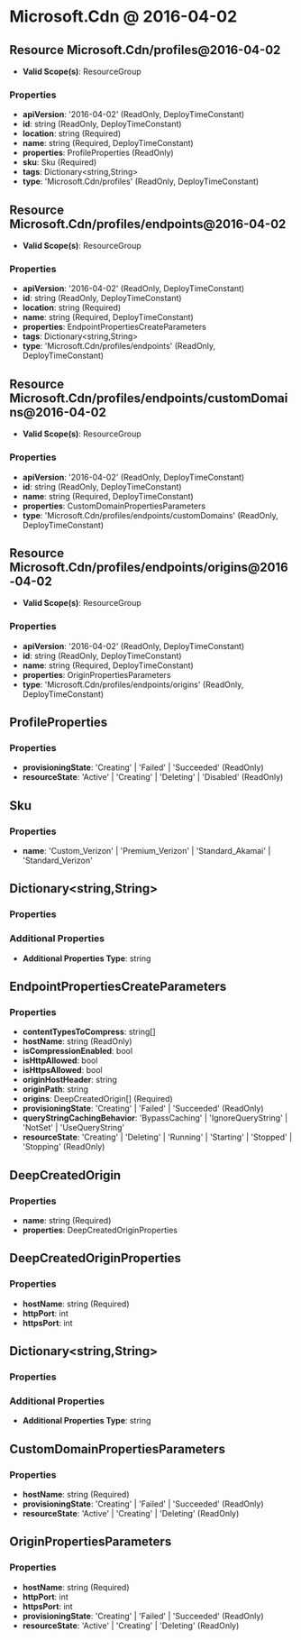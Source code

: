 # Microsoft.Cdn @ 2016-04-02

## Resource Microsoft.Cdn/profiles@2016-04-02
* **Valid Scope(s)**: ResourceGroup
### Properties
* **apiVersion**: '2016-04-02' (ReadOnly, DeployTimeConstant)
* **id**: string (ReadOnly, DeployTimeConstant)
* **location**: string (Required)
* **name**: string (Required, DeployTimeConstant)
* **properties**: ProfileProperties (ReadOnly)
* **sku**: Sku (Required)
* **tags**: Dictionary<string,String>
* **type**: 'Microsoft.Cdn/profiles' (ReadOnly, DeployTimeConstant)

## Resource Microsoft.Cdn/profiles/endpoints@2016-04-02
* **Valid Scope(s)**: ResourceGroup
### Properties
* **apiVersion**: '2016-04-02' (ReadOnly, DeployTimeConstant)
* **id**: string (ReadOnly, DeployTimeConstant)
* **location**: string (Required)
* **name**: string (Required, DeployTimeConstant)
* **properties**: EndpointPropertiesCreateParameters
* **tags**: Dictionary<string,String>
* **type**: 'Microsoft.Cdn/profiles/endpoints' (ReadOnly, DeployTimeConstant)

## Resource Microsoft.Cdn/profiles/endpoints/customDomains@2016-04-02
* **Valid Scope(s)**: ResourceGroup
### Properties
* **apiVersion**: '2016-04-02' (ReadOnly, DeployTimeConstant)
* **id**: string (ReadOnly, DeployTimeConstant)
* **name**: string (Required, DeployTimeConstant)
* **properties**: CustomDomainPropertiesParameters
* **type**: 'Microsoft.Cdn/profiles/endpoints/customDomains' (ReadOnly, DeployTimeConstant)

## Resource Microsoft.Cdn/profiles/endpoints/origins@2016-04-02
* **Valid Scope(s)**: ResourceGroup
### Properties
* **apiVersion**: '2016-04-02' (ReadOnly, DeployTimeConstant)
* **id**: string (ReadOnly, DeployTimeConstant)
* **name**: string (Required, DeployTimeConstant)
* **properties**: OriginPropertiesParameters
* **type**: 'Microsoft.Cdn/profiles/endpoints/origins' (ReadOnly, DeployTimeConstant)

## ProfileProperties
### Properties
* **provisioningState**: 'Creating' | 'Failed' | 'Succeeded' (ReadOnly)
* **resourceState**: 'Active' | 'Creating' | 'Deleting' | 'Disabled' (ReadOnly)

## Sku
### Properties
* **name**: 'Custom_Verizon' | 'Premium_Verizon' | 'Standard_Akamai' | 'Standard_Verizon'

## Dictionary<string,String>
### Properties
### Additional Properties
* **Additional Properties Type**: string

## EndpointPropertiesCreateParameters
### Properties
* **contentTypesToCompress**: string[]
* **hostName**: string (ReadOnly)
* **isCompressionEnabled**: bool
* **isHttpAllowed**: bool
* **isHttpsAllowed**: bool
* **originHostHeader**: string
* **originPath**: string
* **origins**: DeepCreatedOrigin[] (Required)
* **provisioningState**: 'Creating' | 'Failed' | 'Succeeded' (ReadOnly)
* **queryStringCachingBehavior**: 'BypassCaching' | 'IgnoreQueryString' | 'NotSet' | 'UseQueryString'
* **resourceState**: 'Creating' | 'Deleting' | 'Running' | 'Starting' | 'Stopped' | 'Stopping' (ReadOnly)

## DeepCreatedOrigin
### Properties
* **name**: string (Required)
* **properties**: DeepCreatedOriginProperties

## DeepCreatedOriginProperties
### Properties
* **hostName**: string (Required)
* **httpPort**: int
* **httpsPort**: int

## Dictionary<string,String>
### Properties
### Additional Properties
* **Additional Properties Type**: string

## CustomDomainPropertiesParameters
### Properties
* **hostName**: string (Required)
* **provisioningState**: 'Creating' | 'Failed' | 'Succeeded' (ReadOnly)
* **resourceState**: 'Active' | 'Creating' | 'Deleting' (ReadOnly)

## OriginPropertiesParameters
### Properties
* **hostName**: string (Required)
* **httpPort**: int
* **httpsPort**: int
* **provisioningState**: 'Creating' | 'Failed' | 'Succeeded' (ReadOnly)
* **resourceState**: 'Active' | 'Creating' | 'Deleting' (ReadOnly)

